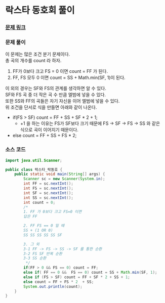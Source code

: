 # 락스타 동호회 풀이

### [문제 링크](https://www.acmicpc.net/problem/1581)



### 문제 풀이
이 문제는 많은 조건 분기 문제이다. </br>
총 곡의 개수를 count 라 하자. </br>
1. FF가 0보다 크고 FS = 0 이면 count = FF 가 된다.
2. FF, FS 모두 0 이면 count = SS + Math.min(SF, 1)이 된다.

이 외의 경우는 SF와 FS의 관계를 생각하면 알 수 있다. </br>
SF와 FS 곡 중 더 작은 곡 수 만큼 엘범에 넣을 수 있다.  </br>
또한 SS와 FF의 곡들은 자기 자신을 이어 엘범에 넣을 수 있다. </br>
위 조건을 단서로 식을 만들면 아래와 같이 나온다. </br>
+ if(FS > SF) count = FF + SS + SF * 2 + 1; 
  + +1 을 하는 이유는 FS가 SF보다 크기 때문에 FS -> SF -> FS -> SS 와 같은 식으로 곡이 이어지기 때문이다.
+ else count = FF + SS + FS * 2;


### 소스 코드
```java
import java.util.Scanner;

public class 락스타_락동호 {
    public static void main(String[] args) {
        Scanner sc = new Scanner(System.in);
        int FF = sc.nextInt();
        int FS = sc.nextInt();
        int SF = sc.nextInt();
        int SS = sc.nextInt();
        int count = 0;
        /*
        1. FF 가 0보다 크고 FS=0 이면
        답은 FF

        2. FF FS == 0 일 때
        SS + (1 OR 0)
        SS SS SS SS SS SF

        3. 그 외
        3-1 FF -> FS -> SS -> SF 를 통한 순환
        3-2 FS SF 반복 순환
        3-3 SS 순환
         */
        if(FF > 0 && FS == 0) count = FF;
        else if( FF == 0 &&  FS == 0) count = SS + Math.min(SF, 1);
        else if (FS > SF) count = FF + SF * 2 + SS + 1;
        else count = FF + FS * 2  + SS;
        System.out.println(count);
    }
}

```